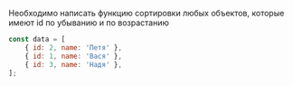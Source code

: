 Необходимо написать функцию сортировки любых
объектов, которые имеют id по убыванию и по возрастанию

```js
const data = [
	{ id: 2, name: 'Петя' },
	{ id: 1, name: 'Вася' },
	{ id: 3, name: 'Надя' },
];
```